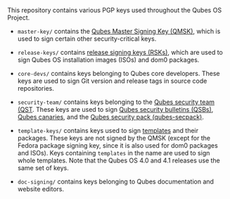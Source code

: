This repository contains various PGP keys used throughout the Qubes OS Project.

- `master-key/` contains the [Qubes Master Signing Key (QMSK)](https://www.qubes-os.org/security/verifying-signatures/#how-to-import-and-authenticate-the-qubes-master-signing-key), which is used to sign certain other security-critical keys.

- `release-keys/` contains [release signing keys (RSKs)](https://www.qubes-os.org/security/verifying-signatures/#how-to-import-and-authenticate-release-signing-keys), which are used to sign Qubes OS installation images (ISOs) and dom0 packages.

- `core-devs/` contains keys belonging to Qubes core developers. These keys are used to sign Git version and release tags in source code repositories.

- `security-team/` contains keys belonging to the [Qubes security team (QST](https://www.qubes-os.org/security/#qubes-security-team). These keys are used to sign [Qubes security bulletins (QSBs)](https://www.qubes-os.org/security/qsb/), [Qubes canaries](https://www.qubes-os.org/security/canary/), and the [Qubes security pack (qubes-secpack)](https://www.qubes-os.org/security/pack/).

- `template-keys/` contains keys used to sign [templates](https://www.qubes-os.org/doc/templates/) and their packages. These keys are not signed by the QMSK (except for the Fedora package signing key, since it is also used for dom0 packages and ISOs). Keys containing `templates` in the name are used to sign whole templates. Note that the Qubes OS 4.0 and 4.1 releases use the same set of keys.

- `doc-signing/` contains keys belonging to Qubes documentation and website editors.
